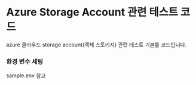 # Azure Storage Account 관련 테스트 코드

azure 클라우드 storage account(객체 스토리지) 관련 테스트 기본틀 코드입니다.


### 환경 변수 세팅
sample.env 참고
